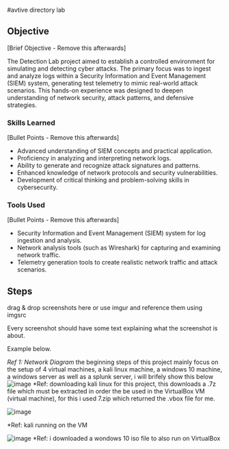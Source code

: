 #avtive directory lab

## Objective
[Brief Objective - Remove this afterwards]

The Detection Lab project aimed to establish a controlled environment for simulating and detecting cyber attacks. The primary focus was to ingest and analyze logs within a Security Information and Event Management (SIEM) system, generating test telemetry to mimic real-world attack scenarios. This hands-on experience was designed to deepen understanding of network security, attack patterns, and defensive strategies.

### Skills Learned
[Bullet Points - Remove this afterwards]

- Advanced understanding of SIEM concepts and practical application.
- Proficiency in analyzing and interpreting network logs.
- Ability to generate and recognize attack signatures and patterns.
- Enhanced knowledge of network protocols and security vulnerabilities.
- Development of critical thinking and problem-solving skills in cybersecurity.

### Tools Used
[Bullet Points - Remove this afterwards]

- Security Information and Event Management (SIEM) system for log ingestion and analysis.
- Network analysis tools (such as Wireshark) for capturing and examining network traffic.
- Telemetry generation tools to create realistic network traffic and attack scenarios.

## Steps
drag & drop screenshots here or use imgur and reference them using imgsrc

Every screenshot should have some text explaining what the screenshot is about.

Example below.

*Ref 1: Network Diagram*
the beginning steps of this project mainly focus on the setup of 4 virtual machines, a kali linux machine, a windows 10 machine, a windows server as well as a splunk server, i will brifely show this below 
![image](https://github.com/user-attachments/assets/eaee20eb-102a-4ac6-9802-ca5e69dff676)
*Ref: downloading kali linux for this project, this downloads a .7z file which must be extracted in order the be used in the VirtualBox VM (virtual machine), for this i used 7.zip which returned the .vbox file for me.

![image](https://github.com/user-attachments/assets/771b4840-d322-4aa5-951d-a5a5362df8a9)

*Ref: kali running on the VM

![image](https://github.com/user-attachments/assets/cf90b5b9-504a-40cb-90c2-6c5b4e266a4d)
*Ref: i downloaded a wondows 10 iso file to also run on VirtualBox




